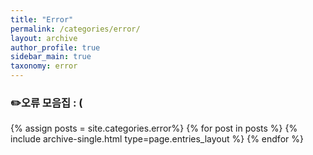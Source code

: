 ```yaml
---
title: "Error"
permalink: /categories/error/
layout: archive
author_profile: true
sidebar_main: true
taxonomy: error
---
```


### ✏️오류 모음집 : (

{% assign posts = site.categories.error%}
{% for post in posts %} {% include archive-single.html type=page.entries_layout %} {% endfor %}